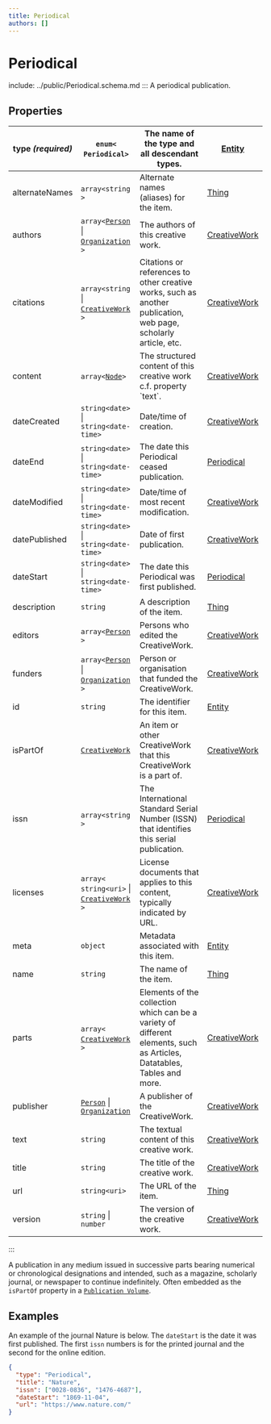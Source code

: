 ```yaml
---
title: Periodical
authors: []
---
```


# Periodical

include: ../public/Periodical.schema.md
:::
A periodical publication.

## Properties

| **type _(required)_** | `enum<`​`Periodical`​`>`                                                        | The name of the type and all descendant types.                                                                          | [Entity](./Entity.html)             |
| --------------------- | ------------------------------------------------------------------------------- | ----------------------------------------------------------------------------------------------------------------------- | ----------------------------------- |
| alternateNames        | `array<`​`string`​`>`                                                           | Alternate names (aliases) for the item.                                                                                 | [Thing](./Thing.html)               |
| authors               | `array<`​[`Person`](./Person.html) \| [`Organization`](./Organization.html)​`>` | The authors of this creative work.                                                                                      | [CreativeWork](./CreativeWork.html) |
| citations             | `array<`​`string` \| [`CreativeWork`](./CreativeWork.html)​`>`                  | Citations or references to other creative works, such as another publication, web page, scholarly article, etc.         | [CreativeWork](./CreativeWork.html) |
| content               | `array<`​[`Node`](./Node.html)​`>`                                              | The structured content of this creative work c.f. property \`text\`.                                                    | [CreativeWork](./CreativeWork.html) |
| dateCreated           | `string<date>` \| `string<date-time>`                                           | Date/time of creation.                                                                                                  | [CreativeWork](./CreativeWork.html) |
| dateEnd               | `string<date>` \| `string<date-time>`                                           | The date this Periodical ceased publication.                                                                            | [Periodical](./Periodical.html)     |
| dateModified          | `string<date>` \| `string<date-time>`                                           | Date/time of most recent modification.                                                                                  | [CreativeWork](./CreativeWork.html) |
| datePublished         | `string<date>` \| `string<date-time>`                                           | Date of first publication.                                                                                              | [CreativeWork](./CreativeWork.html) |
| dateStart             | `string<date>` \| `string<date-time>`                                           | The date this Periodical was first published.                                                                           | [Periodical](./Periodical.html)     |
| description           | `string`                                                                        | A description of the item.                                                                                              | [Thing](./Thing.html)               |
| editors               | `array<`​[`Person`](./Person.html)​`>`                                          | Persons who edited the CreativeWork.                                                                                    | [CreativeWork](./CreativeWork.html) |
| funders               | `array<`​[`Person`](./Person.html) \| [`Organization`](./Organization.html)​`>` | Person or organisation that funded the CreativeWork.                                                                    | [CreativeWork](./CreativeWork.html) |
| id                    | `string`                                                                        | The identifier for this item.                                                                                           | [Entity](./Entity.html)             |
| isPartOf              | [`CreativeWork`](./CreativeWork.html)                                           | An item or other CreativeWork that this CreativeWork is a part of.                                                      | [CreativeWork](./CreativeWork.html) |
| issn                  | `array<`​`string`​`>`                                                           | The International Standard Serial Number (ISSN) that identifies this serial publication.                                | [Periodical](./Periodical.html)     |
| licenses              | `array<`​`string<uri>` \| [`CreativeWork`](./CreativeWork.html)​`>`             | License documents that applies to this content, typically indicated by URL.                                             | [CreativeWork](./CreativeWork.html) |
| meta                  | `object`                                                                        | Metadata associated with this item.                                                                                     | [Entity](./Entity.html)             |
| name                  | `string`                                                                        | The name of the item.                                                                                                   | [Thing](./Thing.html)               |
| parts                 | `array<`​[`CreativeWork`](./CreativeWork.html)​`>`                              | Elements of the collection which can be a variety of different elements, such as Articles, Datatables, Tables and more. | [CreativeWork](./CreativeWork.html) |
| publisher             | [`Person`](./Person.html) \| [`Organization`](./Organization.html)              | A publisher of the CreativeWork.                                                                                        | [CreativeWork](./CreativeWork.html) |
| text                  | `string`                                                                        | The textual content of this creative work.                                                                              | [CreativeWork](./CreativeWork.html) |
| title                 | `string`                                                                        | The title of the creative work.                                                                                         | [CreativeWork](./CreativeWork.html) |
| url                   | `string<uri>`                                                                   | The URL of the item.                                                                                                    | [Thing](./Thing.html)               |
| version               | `string` \| `number`                                                            | The version of the creative work.                                                                                       | [CreativeWork](./CreativeWork.html) |

:::

A publication in any medium issued in successive parts bearing numerical or chronological designations and intended,
such as a magazine, scholarly journal, or newspaper to continue indefinitely. Often embedded as the `isPartOf` property
in a [`Publication Volume`](./PublicationVolume.html).

## Examples

An example of the journal Nature is below. The `dateStart` is the date it was first published. The first `issn` numbers
is for the printed journal and the second for the online edition.

```json validate
{
  "type": "Periodical",
  "title": "Nature",
  "issn": ["0028-0836", "1476-4687"],
  "dateStart": "1869-11-04",
  "url": "https://www.nature.com/"
}
```

